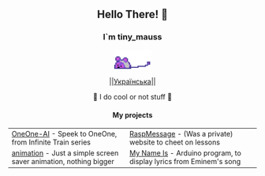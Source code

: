 <div align="center">
    <h2>Hello There! 👋</h3>
    <h3>I`m tiny_mauss</h2>
    <p align="center">
        <a href="https://www.youtube.com/watch?v=xvFZjo5PgG0">
            <img src="mauss.webp" width="75"/>
        </a>
    </p>
    <p align="center">
        ||<a href="https://github.com/eust-w/eust-w/blob/main/README_UA.md"><span>Українська</span></a>||
    </p>
    <p>👾 I do cool or not stuff 👾</p>
    <h4 align="center">My projects</h4>
    <table align="center">
        <tr>
            <td><a href="https://github.com/inhat-d/OneOne">OneOne-AI</a> - Speek to OneOne, from Infinite Train series</td>
            <td><a href="https://github.com/inhat-d/RaspMessage">RaspMessage</a> - (Was a private) website to cheet on lessons</td>
        </tr>
        <tr>
            <td><a href="https://github.com/inhat-d/animation">animation</a> - Just a simple screen saver animation, nothing bigger</td>
            <td><a href="https://github.com/inhat-d/MyNameIs-ARDUINO">My Name Is</a> - Arduino program, to display lyrics from Eminem's song</td>
        </tr>
    </table>
</div>
